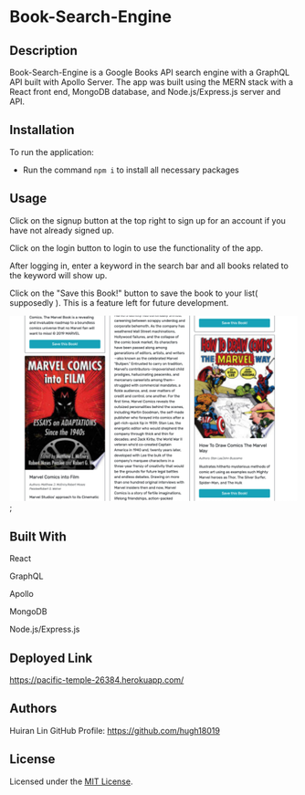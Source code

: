 # Book-Search-Engine

## Description

Book-Search-Engine is a Google Books API search engine with a GraphQL API built with Apollo Server. The app was built using the MERN stack with a React front end, MongoDB database, and Node.js/Express.js server and API.

## Installation

To run the application:

- Run the command `npm i` to install all necessary packages

## Usage

Click on the signup button at the top right to sign up for an account if you have not already signed up.

Click on the login button to login to use the functionality of the app.

After logging in, enter a keyword in the search bar and all books related to the keyword will show up.

Click on the "Save this Book!" button to save the book to your list( supposedly ). This is a feature left for future development.

![alt text](demo.png);

## Built With

React

GraphQL

Apollo

MongoDB

Node.js/Express.js

## Deployed Link

https://pacific-temple-26384.herokuapp.com/

## Authors

Huiran Lin
GitHub Profile: https://github.com/hugh18019

## License

Licensed under the [MIT License](LICENSE).

